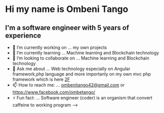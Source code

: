 # Hi my name is  Ombeni Tango
## I'm a software engineer with 5 years of experience

- 🔭 I’m currently working on ... my own projects
- 🌱 I’m currently learning ... Machine learning and Blockchain technology
- 👯 I’m looking to collaborate on ... Machine learning and Blockchain technology
- 💬 Ask me about ... Web technology especially on Angular framework,php language and more importanly on my own mvc php framework which is here [2F](https://github.com/Ombenitango/2F)
- 📫 How to reach me: ... ombenitango42@gmail.com or  https://www.facebook.com/ombetango/
- ⚡ Fun fact: ... Software engineer (coder) is an organism that convert caffeine to working program
-->
